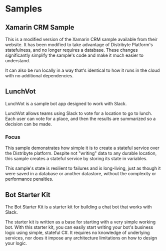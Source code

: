 # Samples


## Xamarin CRM Sample
This is a modified version of the Xamarin CRM sample available from their website. It has been modified to take advantage of Distribyte Platform's statefulness, and no longer requires a database.
These changes significantly simplify the sample's code and make it much easier to understand.

It can also be run locally in a way that's identical to how it runs in the cloud with no additional dependencies.

## LunchVot 
LunchVot is a sample bot app designed to work with Slack.

LunchVot allows teams using Slack to vote for a location to go to lunch. Each user can vote for a place, and then the results are summarized so a decision can be made.
### Focus
This sample demonstrates how simple it is to create a stateful service over the Distribyte platform. Despite not "writing" data to any durable location, this sample creates a stateful service by storing its state in variables.

This sample's state is resilient to failures and is long-living, just as though it were saved in a database or another datastore, without the complexity or performance penalties.

## Bot Starter Kit
The Bot Starter Kit is a starter kit for building a chat bot that works with Slack. 

The starter kit is written as a base for starting with a very simple working bot. With this starter kit, you can easily start writing your bot's business logic using simple, stateful C#. It requires no knowledge of underlying services, nor does it impose any architecture limitations on how to design your logic.
